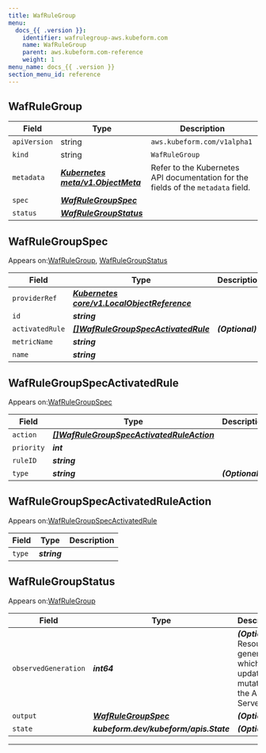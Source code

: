 ```yaml
---
title: WafRuleGroup
menu:
  docs_{{ .version }}:
    identifier: wafrulegroup-aws.kubeform.com
    name: WafRuleGroup
    parent: aws.kubeform.com-reference
    weight: 1
menu_name: docs_{{ .version }}
section_menu_id: reference
---
```


## WafRuleGroup
| Field | Type | Description |
| ------ | ----- | ----------- |
| `apiVersion` | string | `aws.kubeform.com/v1alpha1` |
|    `kind` | string | `WafRuleGroup` |
| `metadata` | ***[Kubernetes meta/v1.ObjectMeta](https://kubernetes.io/docs/reference/generated/kubernetes-api/v1.13/#objectmeta-v1-meta)***|Refer to the Kubernetes API documentation for the fields of the `metadata` field.|
| `spec` | ***[WafRuleGroupSpec](#WafRuleGroupSpec)***||
| `status` | ***[WafRuleGroupStatus](#WafRuleGroupStatus)***||
## WafRuleGroupSpec

Appears on:[WafRuleGroup](#WafRuleGroup), [WafRuleGroupStatus](#WafRuleGroupStatus)

| Field | Type | Description |
| ------ | ----- | ----------- |
| `providerRef` | ***[Kubernetes core/v1.LocalObjectReference](https://kubernetes.io/docs/reference/generated/kubernetes-api/v1.13/#localobjectreference-v1-core)***||
| `id` | ***string***||
| `activatedRule` | ***[[]WafRuleGroupSpecActivatedRule](#WafRuleGroupSpecActivatedRule)***| ***(Optional)*** |
| `metricName` | ***string***||
| `name` | ***string***||
## WafRuleGroupSpecActivatedRule

Appears on:[WafRuleGroupSpec](#WafRuleGroupSpec)

| Field | Type | Description |
| ------ | ----- | ----------- |
| `action` | ***[[]WafRuleGroupSpecActivatedRuleAction](#WafRuleGroupSpecActivatedRuleAction)***||
| `priority` | ***int***||
| `ruleID` | ***string***||
| `type` | ***string***| ***(Optional)*** |
## WafRuleGroupSpecActivatedRuleAction

Appears on:[WafRuleGroupSpecActivatedRule](#WafRuleGroupSpecActivatedRule)

| Field | Type | Description |
| ------ | ----- | ----------- |
| `type` | ***string***||
## WafRuleGroupStatus

Appears on:[WafRuleGroup](#WafRuleGroup)

| Field | Type | Description |
| ------ | ----- | ----------- |
| `observedGeneration` | ***int64***| ***(Optional)*** Resource generation, which is updated on mutation by the API Server.|
| `output` | ***[WafRuleGroupSpec](#WafRuleGroupSpec)***| ***(Optional)*** |
| `state` | ***kubeform.dev/kubeform/apis.State***| ***(Optional)*** |
---
